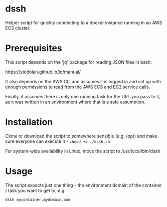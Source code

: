 # dssh
Helper script for quickly connecting to a docker instance running in an AWS ECS cluster.

# Prerequisites
This script depends on the 'jq' package for reading JSON files in bash:

  https://stedolan.github.io/jq/manual/

It also depends on the AWS CLI and assumes it is logged in and set up with enough permissions to read from the AWS ECS and EC2 service calls.

Finally, it assumes there is only one running task for the URL you pass to it, as it was written in an environment where that is a safe assumption.

# Installation
Clone or download the script to somewhere sensible (e.g. /opt) and make sure everyone can execute it - ```chmod +x ./dssh.sh```

For system-wide availability in Linux, move the script to /usr/local/bin/dssh

# Usage
The script expects just one thing - the environment domain of the container / task you want to get to, e.g.

```
dssh mycontainer.mydomain.com
```

